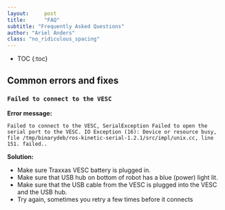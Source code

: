 ```yaml
---
layout:     post
title:      "FAQ"
subtitle: "Frequently Asked Questions"
author: "Ariel Anders"
class: "no_ridiculous_spacing"
---
```


* TOC
{:toc}


## Common errors and fixes

### `Failed to connect to the VESC`
**Error message:**

`Failed to connect to the VESC, SerialException Failed to open the serial port to the VESC. IO Exception (16): Device or resource busy, file /tmp/binarydeb/ros-kinetic-serial-1.2.1/src/impl/unix.cc, line 151. failed..`

**Solution:**
* Make sure Traxxas VESC battery is plugged in.
* Make sure that USB hub on bottom of robot has a blue (power) light lit.
* Make sure that the USB cable from the VESC is plugged into the VESC and the USB hub.
* Try again, sometimes you retry a few times before it connects


